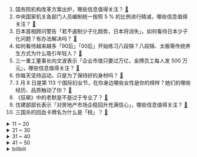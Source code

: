 1. 国务院机构改革方案出炉，哪些信息值得关注？ [:link:](https://www.zhihu.com/question/588090975)
2. 中央国家机关各部门人员编制统一按照 5 % 的比例进行精减，哪些信息值得关注？ [:link:](https://www.zhihu.com/question/588092547)
3. 日本首相顾问警告「若不遏制少子化趋势，日本将消失」，如何看待日本少子化问题？有办法解决吗？ [:link:](https://www.zhihu.com/question/587852372)
4. 如何看待越来越多「90后」「00后」开始练习八段锦？八段锦、太极等传统养生方式为什么吸引年轻人？ [:link:](https://www.zhihu.com/question/587875712)
5. 三一重工董事长向文波表示「企业市值只要过万亿，金牌员工每人发 500 万元」，哪些信息值得关注？ [:link:](https://www.zhihu.com/question/587860412)
6. 你每天坚持运动，只是为了保持好的身材吗？ [:link:](https://www.zhihu.com/question/587665711)
7. 3 月 8 日是第 113 个国际妇女节，在你身边哪些女性是你的榜样？她们的哪些经历、品质触动了你？ [:link:](https://www.zhihu.com/question/588094927)
8. 《狂飙》中的老默是不是过于专业了？ [:link:](https://www.zhihu.com/question/587811842)
9. 住建部部长表示「对房地产市场企稳回升充满信心」，哪些信息值得关注？ [:link:](https://www.zhihu.com/question/588098177)
10. 三国杀的回血卡牌名为什么是「桃」？ [:link:](https://www.zhihu.com/question/35094771)
<details>
<summary>11 ~ 20</summary>

11. 如何看待《Dota2》的新英雄琼英碧灵？ [:link:](https://www.zhihu.com/question/565754873)
12. 你认为写日记有什么意义？ [:link:](https://www.zhihu.com/question/578669354)
13. 秦刚说「 美方要中国打不还手、骂不还口，但这办不到」，美国「甚至想让对方去参加残奥会」，释放哪些信息？ [:link:](https://www.zhihu.com/question/588036241)
14. 有哪些适合三八妇女节发的文案？ [:link:](https://www.zhihu.com/question/519996452)
15. 如何看待员工周六没及时回复信息被开除？此情况公司能否解除劳动合同？如何从法律角度解读？ [:link:](https://www.zhihu.com/question/586712376)
16. 父亲去世后，合伙做生意的亲戚马上要求拆伙，应不应该跟亲戚绝交？ [:link:](https://www.zhihu.com/question/587777342)
17. 多地二手房业主抱团保卫房价，杭州有业主喊话邻居不要再贱卖自己的房子，建议上调 1万+，如何看待此事？ [:link:](https://www.zhihu.com/question/588022562)
18. 买了顶楼，跃层，复式的人，现在怎么样了? [:link:](https://www.zhihu.com/question/356667767)
19. 更加自律的 C 罗，为什么状态不如梅西？ [:link:](https://www.zhihu.com/question/586667576)
20. 高中同学29岁就成了顶尖985的副教授，看看普通的自己，会有什么想法？ [:link:](https://www.zhihu.com/question/586589709)
</details>
<details>
<summary>21 ~ 30</summary>

21. 如何看待在小虎离队后，RNG 的 2023 春季赛队伍状态断崖式下滑？ [:link:](https://www.zhihu.com/question/587587737)
22. 网上发现最贵的 4070Ti 和最便宜的 4080 价格快差不多了，该选哪个好？ [:link:](https://www.zhihu.com/question/587135758)
23. 为什么动画《双城之战》没有沦为一部粉丝自嗨的烂片？ [:link:](https://www.zhihu.com/question/586639955)
24. 最高检工作报告称，五年来，检察机关指导办理「昆山反杀案」等一批正当防卫案，哪些信息值得关注？ [:link:](https://www.zhihu.com/question/588088481)
25. 最高人民法院工作报告显示，人民法院五年来审结人格权纠纷案件 87.5 万件，哪些信息值得关注？ [:link:](https://www.zhihu.com/question/588086433)
26. 雪铁龙 C6 大降 9 万，此次降价对车辆销售有何影响？ [:link:](https://www.zhihu.com/question/587830236)
27. 长这么大，你懂得了什么道理? [:link:](https://www.zhihu.com/question/584778485)
28. 孙悟空为什么一定要置沙鲁于死地而没有像弗利萨那样绕他一命？ [:link:](https://www.zhihu.com/question/390771306)
29. 最高法报告「旗帜鲜明支持见义勇为，坚决反对『和稀泥』」，如何解读？将带来哪些影响？ [:link:](https://www.zhihu.com/question/588087521)
30. 大学生，一个人吃饭，一个人去上课，独来独往真的好吗？ [:link:](https://www.zhihu.com/question/588163404)
</details>
<details>
<summary>31 ~ 40</summary>

31. 是一定要考大学吗? [:link:](https://www.zhihu.com/question/588070660)
32. 《未定事件簿》女主蔷薇让我觉得不舒服，大家怎么看？ [:link:](https://www.zhihu.com/question/583500770)
33. 春天如何有效防晒？女生对防晒的执念有多深？ [:link:](https://www.zhihu.com/question/588042267)
34. 我想在家中安装一个监控摄像头，有哪些适合有娃家庭的推荐？ [:link:](https://www.zhihu.com/question/584235661)
35. 如何评价《原神》3.5版本风花的呼吸第三幕「存与云天的至福之解」？ [:link:](https://www.zhihu.com/question/587989778)
36. 有哪些适合油皮敏感肌用的防晒霜？ [:link:](https://www.zhihu.com/question/584310358)
37. 20岁的年纪，赚钱重要还是自由重要？ [:link:](https://www.zhihu.com/question/587907437)
38. 宽带是随便用没有限制的吗？ [:link:](https://www.zhihu.com/question/529215405)
39. 为什么看似很笨的郭靖能成为绝顶高手？ [:link:](https://www.zhihu.com/question/587796689)
40. 美国入侵伊拉克将满 20 周年之际，美国防部长突访伊拉克，他此行有哪些目的？ [:link:](https://www.zhihu.com/question/588127851)
</details>
<details>
<summary>41 ~ 50</summary>

41. 为什么剧版《三体》《流浪地球 2》能掀起「科幻热」？根本原因是什么？ [:link:](https://www.zhihu.com/question/587865895)
42. 外交部长秦刚表示「乌克兰危机凭什么要向中国甩锅推责，制裁施压，甚至威胁？我们绝不接受」，如何解读？ [:link:](https://www.zhihu.com/question/588039094)
43. 有哪些适合在春天佩戴的珠宝首饰？ [:link:](https://www.zhihu.com/question/584641872)
44. 根据国务院关于提请审议国务院机构改革方案的议案，组建国家金融监督管理总局，哪些信息值得关注？ [:link:](https://www.zhihu.com/question/588092416)
45. 湖北省联合多家车企推出政企购车补贴，有车型补贴 9 万元，网友直呼「去湖北抢车」，对市场有何影响？ [:link:](https://www.zhihu.com/question/588073490)
46. 怎么改掉内向的性格? [:link:](https://www.zhihu.com/question/584898300)
47. 如果结果都一样，那过程还重要吗? [:link:](https://www.zhihu.com/question/587777410)
48. 有哪些适合大学男生的服装品牌？ [:link:](https://www.zhihu.com/question/282681681)
49. 国务院将组建「国家数据局」，统筹推进「数字中国、数字经济、数字社会规划和建设」，释放了哪些信号？ [:link:](https://www.zhihu.com/question/588092770)
50. 科伦将拿下口崩片首仿，这将对医患用药带来哪些便利？ [:link:](https://www.zhihu.com/question/530128036)
</details><details>
<summary>bilibili</summary>

1. 非   宏   勿   扰：灯王诞生 [:link:](//www.bilibili.com/video/BV1Rs4y1L7qt)
2. 《崩坏3》游戏纪录片——「最后留下了故事」 [:link:](//www.bilibili.com/video/BV1554y1u7J8)
3. 水母头你散着的时候它是水母头～ 很多时候你可以让它变成其他发型 哈哈～ 不香吗？ 就真的是可塑性很强😏#刘格格 #骗你生女儿 #水母头 [:link:](//www.bilibili.com/video/BV12v4y1h7Ku)
4. 一群up主在城市玩共享位置捉迷藏！肾上腺素飙升！！ [:link:](//www.bilibili.com/video/BV1Uv4y1h7Gb)
5. 我把坤坤投屏到了纽约时代广场的大屏幕上！ [:link:](//www.bilibili.com/video/BV1E24y1G7XR)
6. 大家好，我是猫和老鼠动画师John，我正式入驻B站啦！ [:link:](//www.bilibili.com/video/BV1Cj411g7e5)
7. 精子告急？第一人称沉浸式捐精，实拍精卵结合全过程！ [:link:](//www.bilibili.com/video/BV1ZM411x72c)
8. “请，好好地看着我” [:link:](//www.bilibili.com/video/BV1Sx4y1K7Gq)
9. 《 这 学... 不 上 也 罢！！！》 [:link:](//www.bilibili.com/video/BV1s84y1P7qz)
10. 当年最让我头疼的学生，如今又成了最让我头疼的老师 [:link:](//www.bilibili.com/video/BV1wj41137GH)
<details>
<summary>11 ~ 20</summary>

11. 弹！ [:link:](//www.bilibili.com/video/BV1Jg4y1n7QQ)
12. 【前方高能】这应该是全网最长的一把刀了吧 [:link:](//www.bilibili.com/video/BV1HM4y1k7c2)
13. 《原神》剧情PV-「魔女的茶会」 [:link:](//www.bilibili.com/video/BV1z84y1P7FY)
14. 可能是性价比最高的自助餐！鲍鱼生腌螃蟹不限量！能吃垮老板吗？ [:link:](//www.bilibili.com/video/BV1HD4y1M7uB)
15. 《 阳 光 开 朗 睡 大 觉 》 [:link:](//www.bilibili.com/video/BV1Y54y1u77B)
16. 评分8.7！可以开香槟了？假面骑士极狐半程吐槽！ [:link:](//www.bilibili.com/video/BV1B84y1P7bj)
17. 脑子好疼。。 [:link:](//www.bilibili.com/video/BV1sL41117Vn)
18. 假如原神里也有短视频 [:link:](//www.bilibili.com/video/BV1Q54y1u7Jk)
19. 你好，气味相投的朋友！ [:link:](//www.bilibili.com/video/BV1U84y1K7t9)
20. 超级宇宙无敌回旋巨烂活 [:link:](//www.bilibili.com/video/BV118411F7Ea)
</details>
<details>
<summary>21 ~ 30</summary>

21. 2023.3.4-周杰伦嘉年华悉尼演唱会2小时纯享｜Jay Chou Carnival World Tour [:link:](//www.bilibili.com/video/BV1rY4y1C779)
22. 【虽迟但到】2023.3.4周杰伦悉尼嘉年华演唱会3小时完整高清纯享版（全程固定机位） [:link:](//www.bilibili.com/video/BV1K24y1G71T)
23. 兄弟的诱惑 [:link:](//www.bilibili.com/video/BV1D24y187yq)
24. 热门角落建筑师鉴定 [:link:](//www.bilibili.com/video/BV1ZY4y117Vv)
25. 【STN快报第七季07】幸好有霰弹枪，不然我就要被野人挠破皮了 [:link:](//www.bilibili.com/video/BV1X24y1t74c)
26. 一个男孩送给父亲的礼物 [:link:](//www.bilibili.com/video/BV1f54y1u7kA)
27. 姐穿了半辈子的好衣服 [:link:](//www.bilibili.com/video/BV1Ps4y1Z7Je)
28. 时隔一年！我终于拼出了史诗级传奇魔幻乐园！！！ [:link:](//www.bilibili.com/video/BV1E24y1G77r)
29. 艳压张国荣的影帝，用半生打磨了一个角色，但却很少有人知道他 [:link:](//www.bilibili.com/video/BV1tM4y1k7ZH)
30. 地球的未来不会凉透，甚至可能变成恒星？【司徒之脑洞】 [:link:](//www.bilibili.com/video/BV1A54y1g7ML)
</details>
<details>
<summary>31 ~ 40</summary>

31. 《如何用百乐入狱》 [:link:](//www.bilibili.com/video/BV1aT411Y7Vp)
32. 【龙门商业街400杀】摆完挂机 简单好抄（明日方舟） [:link:](//www.bilibili.com/video/BV17T411e7bs)
33. 我怎么那么爱跟风啊？ [:link:](//www.bilibili.com/video/BV1T24y1b7M1)
34. 【百老汇Theatre Dance】"I Got Rhythm" from Crazy For You [:link:](//www.bilibili.com/video/BV1Lb411Q7dD)
35. 请joejoe吃我独步天下的秘制蒜蓉海鲜大咖，他却在偷吃蒜蓉酱 [:link:](//www.bilibili.com/video/BV1TX4y1Q7oL)
36. 大学生宿舍灯光秀～要被帅晕啦！！！ [:link:](//www.bilibili.com/video/BV1iX4y1D7dW)
37. 对不起，我也不想长大！ [:link:](//www.bilibili.com/video/BV1484y1P7Nx)
38. 厉不厉害，你坤哥？蔡徐坤演的逆天偶像剧，看完我眼睛瞎了 [:link:](//www.bilibili.com/video/BV1NY4y127U2)
39. 卖家你最好是不要让我找到你 [:link:](//www.bilibili.com/video/BV1B24y137wj)
40. 国际惯例！只提供军火却不参战？《叶卡捷琳娜》S2P1 [:link:](//www.bilibili.com/video/BV11N411F7XY)
</details>
<details>
<summary>41 ~ 50</summary>

41. 经过这么一折腾我更不爱吃菜了！ [:link:](//www.bilibili.com/video/BV1x24y1G7Pg)
42. 主公，万不可废长立幼啊！ [:link:](//www.bilibili.com/video/BV1RY4y1C7Xu)
43. “熊熊我啊，是女顶流哟”它真的没有脖子！在群熊中一眼认出，三角饭团花花公主是也 [:link:](//www.bilibili.com/video/BV14v4y1h76Z)
44. 家长快进来！一招让你的孩子彻底摆脱游戏的毒害！（比电击管用） [:link:](//www.bilibili.com/video/BV1jv4y1h7Be)
45. 不好意思！陈书婷和许半夏都不是我想看的女性角色！【老王】 [:link:](//www.bilibili.com/video/BV1rs4y1L7Pb)
46. 【散兵/流浪者动态LIVE2D】耗时一周的动态来了！！我也秃了（那种语气） [:link:](//www.bilibili.com/video/BV1DD4y1T7aL)
47. 摆摊卖这个，卖多少硬币合适？ [:link:](//www.bilibili.com/video/BV1oM411x7GN)
48. 【超难】站着不动通关惊变100天！ [:link:](//www.bilibili.com/video/BV1UM4y1R76o)
49. 【明日方舟】剿灭“龙门商业街”挂机攻略！摆完挂机的愉悦攻略！ |魔法Zc目录 明日方舟 [:link:](//www.bilibili.com/video/BV1uo4y1k7zB)
50. 课 堂 请 勿 对 对 子【中国现代史】！！！ [:link:](//www.bilibili.com/video/BV1k8411F7pM)
</details>
<details>
<summary>51 ~ 60</summary>

51. 概念神 [:link:](//www.bilibili.com/video/BV1ED4y1M7EL)
52. 带tim去吃杭州最顶级的餐厅，没想到他带来了…【还愿挑战ep18-金沙厅】 [:link:](//www.bilibili.com/video/BV13Y41167Up)
53. 火锅店…缺斤少两的重灾区，吃了这么多年火锅有多少人现在觉得自己是个冤大头的？ [:link:](//www.bilibili.com/video/BV1T24y1b7L6)
54. 【男女通用】获得腹肌并减少腰间赘肉的方法，每天只需5分钟！床上也能锻炼！ [:link:](//www.bilibili.com/video/BV1hL41117H8)
55. 《如此讲坏话》 [:link:](//www.bilibili.com/video/BV1ps4y1L7fQ)
56. 【ATC录音】甜妹管制 | 飞行员全化了 | 虹桥机坪 [:link:](//www.bilibili.com/video/BV1A24y1G7j7)
57. 当你在朋友婚礼上唱《吉祥三宝》…… [:link:](//www.bilibili.com/video/BV1nY411673R)
58. 如果让好莱坞来拍流浪地球会是什么样子？ [:link:](//www.bilibili.com/video/BV1Mv4y1a7BB)
59. 超越终焉？主角成神！带你看崩坏3完结篇到底演了啥！「崩坏3剧情讲堂#14」 [:link:](//www.bilibili.com/video/BV19N411F74Z)
60. 在生命最后24小时，你最不想做什么 [:link:](//www.bilibili.com/video/BV1MY4y1y7UB)
</details>
<details>
<summary>61 ~ 70</summary>

61. 天价土豆？我去尝试了火锅店18元5片的土豆，两人竟然吃了877元！ [:link:](//www.bilibili.com/video/BV1zs4y1V7mv)
62. 《猫和老鼠》诚不欺我！！ [:link:](//www.bilibili.com/video/BV1wN411c7Ge)
63. 慢羊羊和喜羊羊来B站啦！童年DNA又双叒叕动啦！【高全胜&祖晴】 [:link:](//www.bilibili.com/video/BV1x84y1P7PU)
64. 模仿秀。 [:link:](//www.bilibili.com/video/BV1uT411e7Wd)
65. 自制忏悔辅助器 [:link:](//www.bilibili.com/video/BV1HL41117oQ)
66. “长大后才发现，语文课本里面全是刀！！！” [:link:](//www.bilibili.com/video/BV1Co4y1r7Kr)
67. 孙策：我玩的就是极限！ [:link:](//www.bilibili.com/video/BV1CY4y1C7j9)
68. 【TF家族】《一起去做的N件事》第十七件事：一起来种太阳吧！（上） [:link:](//www.bilibili.com/video/BV12g4y1E7H5)
69. 丁仪，字俊晖：这把高端局！ [:link:](//www.bilibili.com/video/BV1ix4y1K71j)
70. 我的结局你猜不到！ [:link:](//www.bilibili.com/video/BV1Wj41137SL)
</details>
<details>
<summary>71 ~ 80</summary>

71. 两位猛男假装成韩国人，去理发店做造型，结果…… [:link:](//www.bilibili.com/video/BV1Es4y1Z7va)
72. 一张图AI绘画100次，还看的出来是谁吗 [:link:](//www.bilibili.com/video/BV1Lg4y1E7nr)
73. 老板半夜拉全公司上山团建 我人麻了 [:link:](//www.bilibili.com/video/BV14Y41167HE)
74. 黎明觉醒口碑分化，到底能不能玩？ [:link:](//www.bilibili.com/video/BV1gv4y1a7Sd)
75. 3月5日周恩来总理诞辰125周年纪念日， 一组珍贵老照片回顾周恩来总理一生经典瞬间#伟人#周恩来 [:link:](//www.bilibili.com/video/BV1M8411c7Bs)
76. 事实证明，男人的求生欲，是与生俱来的 [:link:](//www.bilibili.com/video/BV1KY41167ST)
77. 我心目中永远的齐天大圣 [:link:](//www.bilibili.com/video/BV18X4y1Q7ss)
78. 来！价值6万！！送你畅玩3A的游戏本 显示器 显卡 外设 [:link:](//www.bilibili.com/video/BV1dx4y1K7ab)
79. 坤 坤 演 唱 会 [:link:](//www.bilibili.com/video/BV1HN411c7nx)
80. 【原神｜cv原声献唱】《临渊之上》——五男古风群像曲 [:link:](//www.bilibili.com/video/BV1Y8411F73T)
</details>
<details>
<summary>81 ~ 90</summary>

81. 「一水」突破国产光刻机的最后一个难关 [:link:](//www.bilibili.com/video/BV1184y1K7fx)
82. 5种，10块钱可以做出来的炒面 [:link:](//www.bilibili.com/video/BV1Y8411F7YE)
83. 【驼】所以，黑化靠的是演技！不是黑眼影好吗！ [:link:](//www.bilibili.com/video/BV16L411173f)
84. 炒作界的宗师是谁？【硬核狠人48】 [:link:](//www.bilibili.com/video/BV1Fs4y1Z7fL)
85. 但凡米哈游少犯点病，崩坏3就不存在了！ [:link:](//www.bilibili.com/video/BV1C24y1t7om)
86. “可是呢，我肩上背带，再靠不回来” [:link:](//www.bilibili.com/video/BV1HX4y1D7pb)
87. 普通人画意式妆真的美很大！扁平大脸也能立体混血 [:link:](//www.bilibili.com/video/BV1p24y1377L)
88. 来看女生说滚如何高情商回答 [:link:](//www.bilibili.com/video/BV1qY411675e)
89. 《原子之心》烧冰箱真人俄配（除了冰箱的骚话，你还能知道点别的） [:link:](//www.bilibili.com/video/BV19M4y1R7ZF)
90. 骑行318川藏线 [:link:](//www.bilibili.com/video/BV1Cs4y1L7f3)
</details>
<details>
<summary>91 ~ 100</summary>

91. 上班主打一个互相帮助！ [:link:](//www.bilibili.com/video/BV1u24y1G7mf)
92. 啦啦啦啦哦哦哦～49秒起高能爆燃！《Lose Control》噼里啪啦吉他版爆裂改编！！ [:link:](//www.bilibili.com/video/BV1tv4y1h7mo)
93. 大 学 生 诱 捕 器 [:link:](//www.bilibili.com/video/BV1fg4y177t3)
94. 重要的不是什么都拥有，而是你想要的恰好出现在你身边 [:link:](//www.bilibili.com/video/BV19j411M7Wa)
95. 当你被无罪释放 你看向唯一怀疑你的警察说： [:link:](//www.bilibili.com/video/BV1sM4y1d7tV)
96. 在香港开了60年的顶级牛肉火锅店，到底有多好吃？ [:link:](//www.bilibili.com/video/BV1B8411F7Dg)
97. 死了一年的女朋友突然给我托了个梦… [:link:](//www.bilibili.com/video/BV1nM4y1d7pj)
98. 在英国大学春晚跳恋爱告急是一种什么体验｜直拍完整版｜竖屏 [:link:](//www.bilibili.com/video/BV1J24y1G7PZ)
99. 《创始人去世六年，我们续写了他的作品》 [:link:](//www.bilibili.com/video/BV1Zs4y1o7tY)
100. 峰哥沉浸式体验在日本买房，55平米260万 [:link:](//www.bilibili.com/video/BV1UY41167Ms)
</details></details>